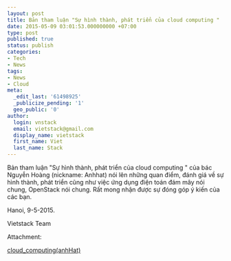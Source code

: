 ```yaml
---
layout: post
title: Bản tham luận "Sự hình thành, phát triển của cloud computing "
date: 2015-05-09 03:01:53.000000000 +07:00
type: post
published: true
status: publish
categories:
- Tech
- News
tags:
- News
- Cloud
meta:
  _edit_last: '61498925'
  _publicize_pending: '1'
  geo_public: '0'
author:
  login: vnstack
  email: vietstack@gmail.com
  display_name: vietstack
  first_name: Viet
  last_name: Stack
---
```

<p>Bản tham luận "Sự hình thành, phát triển của cloud computing " của bác Nguyễn Hoàng (nickname: Anhhat) nói lên những quan điểm, đánh giá về sự hình thành, phát triển cũng như việc ứng dụng điện toán đám mây nói chung, OpenStack nói chung. Rất mong nhận được sự đóng góp ý kiến của các bạn.</p>
<p>Hanoi, 9-5-2015.</p>
<p>Vietstack Team</p>
<p>Attachment:</p>
<p><a href="https://vietstack.files.wordpress.com/2015/05/cloud_computinganhhat.docx">cloud_computing(anhHat)</a></p>
